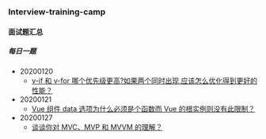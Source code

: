 ### Interview-training-camp

#### 面试题汇总

##### 每日一题

- 20200120
  - [v-if 和 v-for 哪个优先级更高?如果两个同时出现,应该怎么优化得到更好的性能？](https://github.com/Marslay7/Interview-training-camp/blob/master/vue/20200120.md " v-if 和 v-for 哪个优先级更高?如果两个同时出现,应该怎么优化得到更好的性能？")
- 20200121
  - [Vue 组件 data 选项为什么必须是个函数而 Vue 的根实例则没有此限制？](https://github.com/Marslay7/Interview-training-camp/blob/master/vue/20200121.md " Vue 组件 data 选项为什么必须是个函数而 Vue 的根实例则没有此限制？")
- 20200127
  - [ 谈谈你对 MVC、MVP 和 MVVM 的理解？](https://github.com/Marslay7/Interview-training-camp/blob/master/vue/20200127.md " 谈谈你对MVC、MVP和MVVM的理解？")
